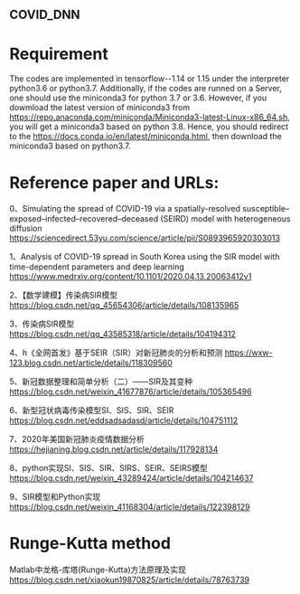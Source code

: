 ## COVID_DNN
# Requirement
The codes are implemented in tensorflow--1.14 or 1.15 under the interpreter python3.6 or python3.7.  Additionally, if the codes are runned on a Server, one should use the miniconda3 for python 3.7 or 3.6. However, if you dowmload the latest version of miniconda3 from https://repo.anaconda.com/miniconda/Miniconda3-latest-Linux-x86_64.sh, you will get a miniconda3 based on python 3.8.  Hence, you should redirect to the https://docs.conda.io/en/latest/miniconda.html, then download the miniconda3 based on python3.7.

# Reference paper and URLs:
0、Simulating the spread of COVID-19 via a spatially-resolved susceptible–exposed–infected–recovered–deceased (SEIRD) model with heterogeneous diffusion
https://sciencedirect.53yu.com/science/article/pii/S0893965920303013

1、Analysis of COVID-19 spread in South Korea using the SIR model with time-dependent parameters and deep learning https://www.medrxiv.org/content/10.1101/2020.04.13.20063412v1

2、【数学建模】传染病SIR模型 https://blog.csdn.net/qq_45654306/article/details/108135965

3、传染病SIR模型 https://blog.csdn.net/qq_43585318/article/details/104194312

4、h《全网首发》基于SEIR（SIR）对新冠肺炎的分析和预测 https://wxw-123.blog.csdn.net/article/details/118309560

5、新冠数据整理和简单分析（二）——SIR及其变种 https://blog.csdn.net/weixin_41677876/article/details/105365496

6、新型冠状病毒传染模型SI、SIS、SIR、SEIR https://blog.csdn.net/eddsadsadasd/article/details/104751112

7、2020年美国新冠肺炎疫情数据分析 https://hejianing.blog.csdn.net/article/details/117928134

8、python实现SI、SIS、SIR、SIRS、SEIR、SEIRS模型 https://blog.csdn.net/weixin_43289424/article/details/104214637

9、SIR模型和Python实现 https://blog.csdn.net/weixin_41168304/article/details/122398129

# Runge-Kutta method

Matlab中龙格-库塔(Runge-Kutta)方法原理及实现 https://blog.csdn.net/xiaokun19870825/article/details/78763739

